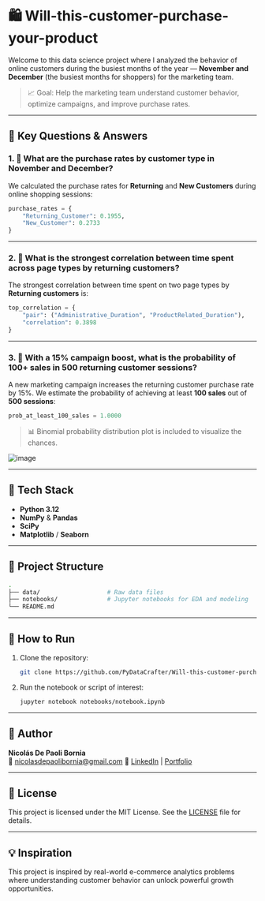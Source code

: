 # 🛍️ Will-this-customer-purchase-your-product

Welcome to this data science project where I analyzed the behavior of online customers during the busiest months of the year — **November and December** (the busiest months for shoppers) for the marketing team.

> 📈 Goal: Help the marketing team understand customer behavior, optimize campaigns, and improve purchase rates.

---

## 📌 Key Questions & Answers

### 1. 🛒 What are the purchase rates by customer type in November and December?

We calculated the purchase rates for **Returning** and **New Customers** during online shopping sessions:

```python
purchase_rates = {
    "Returning_Customer": 0.1955,
    "New_Customer": 0.2733
}
```

---

### 2. 🔗 What is the strongest correlation between time spent across page types by returning customers?

The strongest correlation between time spent on two page types by **Returning customers** is:

```python
top_correlation = {
    "pair": ("Administrative_Duration", "ProductRelated_Duration"),
    "correlation": 0.3898
}
```

---

### 3. 🎯 With a 15% campaign boost, what is the probability of 100+ sales in 500 returning customer sessions?

A new marketing campaign increases the returning customer purchase rate by 15%. We estimate the probability of achieving at least **100 sales** out of **500 sessions**:

```python
prob_at_least_100_sales = 1.0000
```

> 📊 Binomial probability distribution plot is included to visualize the chances.

![image](https://github.com/user-attachments/assets/74fae3b5-d6ba-4471-95b8-fd9ba7ef0f7a)

---

## 🧰 Tech Stack

- **Python 3.12**
- **NumPy** & **Pandas**
- **SciPy**
- **Matplotlib** / **Seaborn**

---

## 📁 Project Structure

```bash
.
├── data/                   # Raw data files
├── notebooks/              # Jupyter notebooks for EDA and modeling
└── README.md
```

---

## 🚀 How to Run

1. Clone the repository:
   ```bash
   git clone https://github.com/PyDataCrafter/Will-this-customer-purchase-your-product-.git
   ```

2. Run the notebook or script of interest:
   ```bash
   jupyter notebook notebooks/notebook.ipynb
   ```

---

## 👤 Author

**Nicolás De Paoli Bornia**  
📧 nicolasdepaolibornia@gmail.com
🔗 [LinkedIn](www.linkedin.com/in/nicolás-de-paoli-bornia-a8a0201a7) | [Portfolio](https://github.com/PyDataCrafter)

---

## 📝 License

This project is licensed under the MIT License. See the [LICENSE](LICENSE) file for details.

---

## 💡 Inspiration

This project is inspired by real-world e-commerce analytics problems where understanding customer behavior can unlock powerful growth opportunities.
